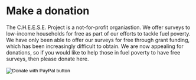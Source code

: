 
# Make a donation

The C.H.E.E.S.E. Project is a not-for-profit organiastion. We offer surveys to
low-income households for free as part of our efforts to tackle fuel poverty.
We have only been able to offer our surveys for free through grant funding,
which has been increasingly difficult to obtain. We are now appealing for
donations, so if you would like to help those in fuel poverty to have free
surveys, then please donate here.

<form action="https://www.paypal.com/cgi-bin/webscr" method="post" target="_top">
<input type="hidden" name="cmd" value="_s-xclick" />
<input type="hidden" name="hosted_button_id" value="4NDD48GCZ5G72" />
<input type="image" src="https://www.paypalobjects.com/en_US/GB/i/btn/btn_donateCC_LG.gif" border="0" name="submit" title="PayPal - The safer, easier way to pay online!" alt="Donate with PayPal button" />
<img alt="" border="0" src="https://www.paypal.com/en_GB/i/scr/pixel.gif" width="1" height="1" />
</form>
